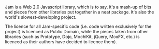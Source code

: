 Jam is a Web 2.0 Javascript library, which is to say, it's a mash-up of bits and pieces from other libraries put together in a neat package. It's also the world's slowest-developing project.

The licence for all Jam-specific code (i.e. code written exclusively for the project) is licenced as Public Domain, while the pieces taken from other libraries (such as Prototype, Dojo, MochiKit, jQuery, MooFX, etc.) is licenced as their authors have decided to licence them).

